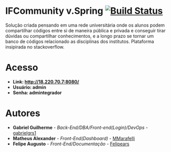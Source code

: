 # IFCommunity v.Spring [![Build Status](https://travis-ci.com/gabrielgrs1/ifcommunity-spring.svg?token=SsvU78iW47xGWDXQiyoR&branch=master)](https://travis-ci.com/gabrielgrs1/ifcommunity-spring)
Solução criada pensando em uma rede universitária onde os alunos podem compartilhar códigos entre si de maneira pública e privada e conseguir tirar dúvidas ou compartilhar conhecimentos, e a longo prazo se tornar um banco de códigos relacionado as disciplinas dos institutos. Plataforma insipirada no stackoverflow.
# Acesso
* **Link: http://18.220.70.7:8080/**
* **Usuário: admin**
* **Senha: admintegrador**

# Autores
* **Gabriel Guilherme** - *Back-End/DBA/Front-end(Login)/DevOps* - [gabrielgrs1](https://github.com/gabrielgrs1)
* **Matheus Alexander** - *Front-End(Dashboard)* - [MMarafelli](https://github.com/MMarafelli)
* **Felipe Augusto** - *Front-End/Documentação* - [Felipears](https://github.com/Felipears)
